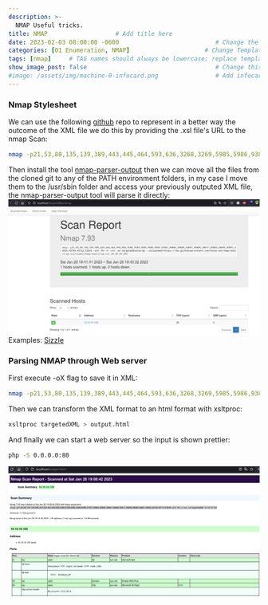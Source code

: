 ```yaml
---
description: >-
  NMAP Useful tricks.
title: NMAP                   # Add title here
date: 2023-02-03 08:00:00 -0600                           # Change the date to match completion date
categories: [01 Enumeration, NMAP]                     # Change Templates to Writeup
tags: [nmap]     # TAG names should always be lowercase; replace template with writeup, and add relevant tags
show_image_post: false                                    # Change this to true
#image: /assets/img/machine-0-infocard.png                # Add infocard image here for post preview image
---
```

### Nmap Stylesheet
We can use the following [github](https://github.com/honze-net/nmap-bootstrap-xsl) repo to represent in a better way the outcome of the XML file we do this by providing the .xsl file's URL to the nmap Scan:
```bash
nmap -p21,53,80,135,139,389,443,445,464,593,636,3268,3269,5985,5986,9389,47001,49664,49665,49667,49668,49677,49688,49689,49691,49694,49700,49712,52849 -sCV -Pn -n -vvv -oX targetedBootstrap 10.10.10.103 --stylesheet=https://raw.githubusercontent.com/honze-net/nmap-bootstrap-xsl/stable/nmap-bootstrap.xsl
```
Then install the tool [nmap-parser-output](https://github.com/ernw/nmap-parse-output) then we can move all the files from the cloned git to any of the PATH environment folders, in my case I move them to the /usr/sbin folder and access your previously outputed XML file, the nmap-parser-output tool will parse it directly:
![Description](/assets/img/Pasted-image-20230128184507.png)
Examples:
[Sizzle](https://shuciran.github.io/posts/Sizzle/#fnref:nmap-parser)

### Parsing NMAP through Web server
First execute -oX flag to save it in XML:
```bash
nmap -p21,53,80,135,139,389,443,445,464,593,636,3268,3269,5985,5986,9389,47001,49664,49665,49667,49668,49677,49688,49689,49691,49694,49700,49712,52849 -sCV -Pn -n -vvv -oN targeted 10.10.10.103
```
Then we can transform the XML format to an html format with xsltproc:
```bash
xsltproc targetedXML > output.html
```
And finally we can start a web server so the input is shown prettier:
```bash
php -S 0.0.0.0:80
```
![Description](/assets/img/Pasted-image-20230128181746.png)
